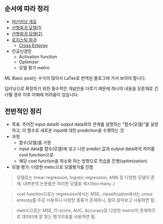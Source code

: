 ## 순서에 따라 정리

* [머신러닝 개요](https://silverstar0727.github.io/ml%20basic/2021/01/03/%EB%A8%B8%EC%8B%A0%EB%9F%AC%EB%8B%9D-%EA%B0%9C%EC%9A%94/)
* [선형회귀 모델(1)](https://silverstar0727.github.io/ml%20basic/2021/01/03/%EC%84%A0%ED%98%95%ED%9A%8C%EA%B7%80%EB%AA%A8%EB%8D%B8(1)/)
* [선형회귀 모델(2)](https://silverstar0727.github.io/ml%20basic/2021/01/04/%EC%84%A0%ED%98%95%ED%9A%8C%EA%B7%80%EB%AA%A8%EB%8D%B8(2)/)
* [로지스틱 회귀](https://silverstar0727.github.io/ml%20basic/2021/01/05/%EB%A1%9C%EC%A7%80%EC%8A%A4%ED%8B%B1%ED%9A%8C%EA%B7%80/#)
  * [Cross Entorpy](https://silverstar0727.github.io/ml%20basic/2021/01/04/cross_entropy/)
* 인공신경망
  * Activation function
  * Optimizer
  * 모델 평가 metric

ML Basic post는 수식이 많아서 LaTex로 번역된 블로그에 가서 보아야 합니다. 

딥러닝으로 확장하기 위한 필수적인 개념만을 다루기 때문에 하나의 내용을 모른채로 건너뛸 경우 이후 이해에 어려움이 있습니다.

## 전반적인 정리
* 목표: 주어진 input data와 output data와의 관계를 설명하는 "함수(모델)"를 설정하고, 이 함수로 새로운 input에 대한 prediction을 수행하는 것
* 과정
  * 함수(모델)를 가정
  * input data를 함수(모델)에 넣고 나온 predict 값과 output data와의 차이를 cost function으로 
  * 해당 cost function을 최소화 하는 방향으로 학습을 진행(optimization)
* 모델 평가: 다양한 metic으로 모델평가를 진행

> 모델로는 linear regression, logistic regression, ANN 등 다양한 모델이 존재. 대부분의 논문들은 이러한 모델을 제시(too many..)

> cost function으로는 regression에서는 MSE, classification에서는 cross entorpy를 주로 사용하나 다양한 종류가 존재하니, 많이 찾아보고 사용하면 됨.

> metric으로는 MSE, f1-score, AUC, Accuracy등 다양한 metric이 존재하므로 데이터에 잘 맞는 평가지표를 사용하면 됨.
